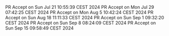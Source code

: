 PR Accept on Sun Jul 21 10:55:39 CEST 2024
PR Accept on Mon Jul 29 07:42:25 CEST 2024
PR Accept on Mon Aug  5 10:42:24 CEST 2024
PR Accept on Sun Aug 18 11:11:33 CEST 2024
PR Accept on Sun Sep  1 09:32:20 CEST 2024
PR Accept on Sun Sep  8 08:24:09 CEST 2024
PR Accept on Sun Sep 15 09:58:49 CEST 2024
